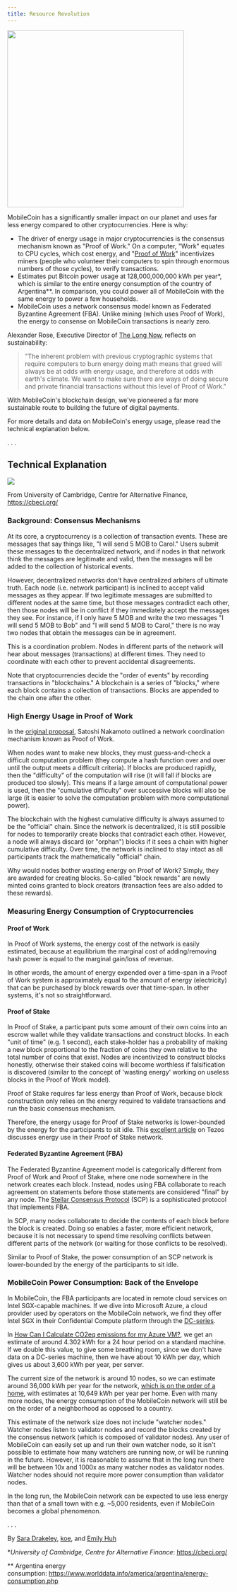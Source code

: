 ```yaml
---
title: Resource Revolution
---
```


<img src="https://mobilecoinwp.wpengine.com/wp-content/uploads/2021/08/smoke-header.png" width="400">

MobileCoin has a significantly smaller impact on our planet and uses far less energy compared to other cryptocurrencies. Here is why:

-   The driver of energy usage in major cryptocurrencies is the consensus mechanism known as "Proof of Work." On a computer, "Work" equates to CPU cycles, which cost energy, and "[Proof of Work](https://bitcoin.org/bitcoin.pdf)" incentivizes miners (people who volunteer their computers to spin through enormous numbers of those cycles), to verify transactions.
-   Estimates put Bitcoin power usage at 128,000,000,000 kWh per year*, which is similar to the entire energy consumption of the country of Argentina**. In comparison, you could power all of MobileCoin with the same energy to power a few households.
-   MobileCoin uses a network consensus model known as Federated Byzantine Agreement (FBA). Unlike mining (which uses Proof of Work), the energy to consense on MobileCoin transactions is nearly zero.

Alexander Rose, Executive Director of [The Long Now](http://longnow.org/), reflects on sustainability:

> "The inherent problem with previous cryptographic systems that require computers to burn energy doing math means that greed will always be at odds with energy usage, and therefore at odds with earth's climate. We want to make sure there are ways of doing secure and private financial transactions without this level of Proof of Work."

With MobileCoin's blockchain design, we've pioneered a far more sustainable route to building the future of digital payments.

For more details and data on MobileCoin's energy usage, please read the technical explanation below.

. . .

Technical Explanation
---------------------

![](https://miro.medium.com/max/1400/1*pqhWTTuAEdfG5EIgDyBsmQ.png)

From University of Cambridge, Centre for Alternative Finance, https://cbeci.org/

### Background: Consensus Mechanisms

At its core, a cryptocurrency is a collection of transaction events. These are messages that say things like, "I will send 5 MOB to Carol." Users submit these messages to the decentralized network, and if nodes in that network think the messages are legitimate and valid, then the messages will be added to the collection of historical events.

However, decentralized networks don't have centralized arbiters of ultimate truth. Each node (i.e. network participant) is inclined to accept valid messages as they appear. If two legitimate messages are submitted to different nodes at the same time, but those messages contradict each other, then those nodes will be in conflict if they immediately accept the messages they see. For instance, if I only have 5 MOB and write the two messages "I will send 5 MOB to Bob" and "I will send 5 MOB to Carol," there is no way two nodes that obtain the messages can be in agreement.

This is a coordination problem. Nodes in different parts of the network will hear about messages (transactions) at different times. They need to coordinate with each other to prevent accidental disagreements.

Note that cryptocurrencies decide the "order of events" by recording transactions in "blockchains." A blockchain is a series of "blocks," where each block contains a collection of transactions. Blocks are appended to the chain one after the other.

### High Energy Usage in Proof of Work

In the [original proposal](https://bitcoin.org/bitcoin.pdf), Satoshi Nakamoto outlined a network coordination mechanism known as Proof of Work.

When nodes want to make new blocks, they must guess-and-check a difficult computation problem (they compute a hash function over and over until the output meets a difficult criteria). If blocks are produced rapidly, then the "difficulty" of the computation will rise (it will fall if blocks are produced too slowly). This means if a large amount of computational power is used, then the "cumulative difficulty" over successive blocks will also be large (it is easier to solve the computation problem with more computational power).

The blockchain with the highest cumulative difficulty is always assumed to be the "official" chain. Since the network is decentralized, it is still possible for nodes to temporarily create blocks that contradict each other. However, a node will always discard (or "orphan") blocks if it sees a chain with higher cumulative difficulty. Over time, the network is inclined to stay intact as all participants track the mathematically "official" chain.

Why would nodes bother wasting energy on Proof of Work? Simply, they are awarded for creating blocks. So-called "block rewards" are newly minted coins granted to block creators (transaction fees are also added to these rewards).

### Measuring Energy Consumption of Cryptocurrencies

#### Proof of Work

In Proof of Work systems, the energy cost of the network is easily estimated, because at equilibrium the marginal cost of adding/removing hash power is equal to the marginal gain/loss of revenue.

In other words, the amount of energy expended over a time-span in a Proof of Work system is approximately equal to the amount of energy (electricity) that can be purchased by block rewards over that time-span. In other systems, it's not so straightforward.

#### Proof of Stake

In Proof of Stake, a participant puts some amount of their own coins into an escrow wallet while they validate transactions and construct blocks. In each "unit of time" (e.g. 1 second), each stake-holder has a probability of making a new block proportional to the fraction of coins they own relative to the total number of coins that exist. Nodes are incentivized to construct blocks honestly, otherwise their staked coins will become worthless if falsification is discovered (similar to the concept of 'wasting energy' working on useless blocks in the Proof of Work model).

Proof of Stake requires far less energy than Proof of Work, because block construction only relies on the energy required to validate transactions and run the basic consensus mechanism.

Therefore, the energy usage for Proof of Stake networks is lower-bounded by the energy for the participants to sit idle. This [excellent article](https://medium.com/tqtezos/proof-of-work-vs-proof-of-stake-the-ecological-footprint-c58029faee44) on Tezos discusses energy use in their Proof of Stake network.

#### Federated Byzantine Agreement (FBA)

The Federated Byzantine Agreement model is categorically different from Proof of Work and Proof of Stake, where one node somewhere in the network creates each block. Instead, nodes using FBA collaborate to reach agreement on statements before those statements are considered "final" by any node. The [Stellar Consensus Protocol](https://www.stellar.org/papers/stellar-consensus-protocol?locale=en) (SCP) is a sophisticated protocol that implements FBA.

In SCP, many nodes collaborate to decide the contents of each block before the block is created. Doing so enables a faster, more efficient network, because it is not necessary to spend time resolving conflicts between different parts of the network (or waiting for those conflicts to be resolved).

Similar to Proof of Stake, the power consumption of an SCP network is lower-bounded by the energy of the participants to sit idle.

### MobileCoin Power Consumption: Back of the Envelope

In MobileCoin, the FBA participants are located in remote cloud services on Intel SGX-capable machines. If we dive into Microsoft Azure, a cloud provider used by operators on the MobileCoin network, we find they offer Intel SGX in their Confidential Compute platform through the [DC-series](https://docs.microsoft.com/en-us/azure/virtual-machines/dcv2-series).

In [How Can I Calculate CO2eq emissions for my Azure VM?](https://devblogs.microsoft.com/sustainable-software/how-can-i-calculate-co2eq-emissions-for-my-azure-vm/), we get an estimate of around 4.302 kWh for a 24 hour period on a standard machine. If we double this value, to give some breathing room, since we don't have data on a DC-series machine, then we have about 10 kWh per day, which gives us about 3,600 kWh per year, per server.

The current size of the network is around 10 nodes, so we can estimate around 36,000 kWh per year for the network, [which is on the order of a home](https://www.eia.gov/tools/faqs/faq.php?id=97&t=3), with estimates at 10,649 kWh per year per home. Even with many more nodes, the energy consumption of the MobileCoin network will still be on the order of a neighborhood as opposed to a country.

This estimate of the network size does not include "watcher nodes." Watcher nodes listen to validator nodes and record the blocks created by the consensus network (which is composed of validator nodes). Any user of MobileCoin can easily set up and run their own watcher node, so it isn't possible to estimate how many watchers are running now, or will be running in the future. However, it is reasonable to assume that in the long run there will be between 10x and 1000x as many watcher nodes as validator nodes. Watcher nodes should not require more power consumption than validator nodes.

In the long run, the MobileCoin network can be expected to use less energy than that of a small town with e.g. ~5,000 residents, even if MobileCoin becomes a global phenomenon.

. . .

By [Sara Drakeley](https://medium.com/@saradrakeley), [koe](https://medium.com/@koe000), and [Emily Huh](https://medium.com/@emilyhuh)

**University of Cambridge, Centre for Alternative Finance*: <https://cbeci.org/>

** Argentina energy consumption: <https://www.worlddata.info/america/argentina/energy-consumption.php>
